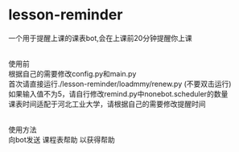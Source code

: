 # lesson-reminder
一个用于提醒上课的课表bot,会在上课前20分钟提醒你上课

<br> 使用前 <br>
根据自己的需要修改config.py和main.py <br>
首次请直接运行./lesson-reminder/loadmmy/renew.py  (不要双击运行) <br>
如果输入值不为5，请自行修改remind.py中nonebot.scheduler的数量 <br>
课表时间适配于河北工业大学，请根据自己的需要修改提醒时间 <br>


<br> 使用方法 <br>
向bot发送 课程表帮助 以获得帮助 <br>

